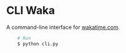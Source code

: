 CLI Waka
========

A command-line interface for [wakatime.com](https://wakatime.com).

```python
    # Run
    $ python cli.py
```
